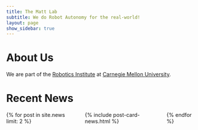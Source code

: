 ```yaml
---
title: The Matt Lab
subtitle: We do Robot Autonomy for the real-world!
layout: page
show_sidebar: true
---
```


# About Us

We are part of the [Robotics Institute](https://www.ri.cmu.edu/) at [Carnegie Mellon University](https://www.cmu.edu/).

# Recent News

<div class="columns is-multiline">
    {% for post in site.news limit: 2 %}
        <div class="column is-6">
            {% include post-card-news.html %}
        </div>
    {% endfor %}
</div>